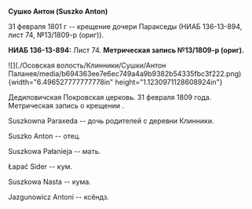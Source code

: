 **Сушко Антон (Suszko Anton)**

31 февраля 1801 г -- крещение дочери Паракседы (НИАБ 136-13-894, лист
74, №13/1809-р (ориг)).

**НИАБ 136-13-894:** Лист 74. **Метрическая запись №13/1809-р (ориг).**

![](./Осовская волость/Клинники/Сушки/Антон Паланея/media/b694363ee7e6ec749a4a9b9382b54335fbc3f222.png){width="6.496527777777778in"
height="1.1230971128608924in"}

Дедиловичская Покровская церковь. 31 февраля 1809 года. Метрическая
запись о крещении .

Suszkowna Paraxeda -- дочь родителей с деревни Клинники.

Suszko Anton -- отец.

Suszkowa Pałanieja -- мать.

Łapać Sider -- кум.

Suszkowa Nasta -- кума.

Jazgunowicz Antoni -- ксёндз.

